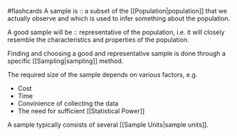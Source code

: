 #flashcards 
A sample is :: a subset of the [[Population|population]] that we actually observe and which is used to infer something about the population.

A good sample will be :: representative of the population, i.e. it will closely resemble the characteristics and properties of the population. 

Finding and choosing a good and representative sample is done through a specific [[Sampling|sampling]] method. 

The required size of the sample depends on various factors, e.g.
- Cost
- Time
- Convinience of collecting the data
- The need for sufficient [[Statistical Power]]


A sample typically consists of several [[Sample Units|sample units]].


